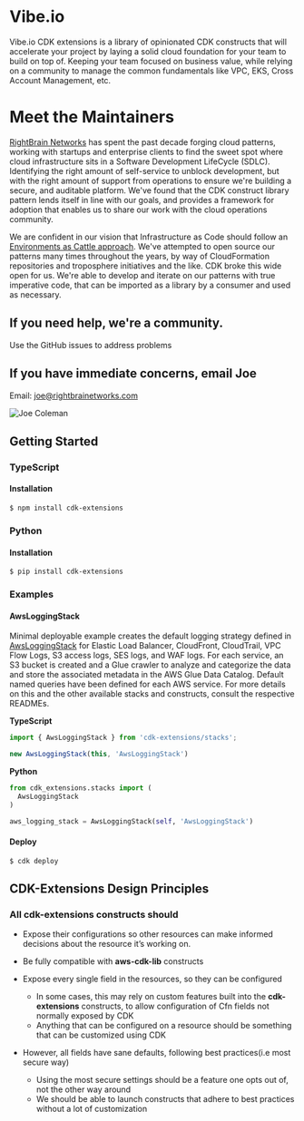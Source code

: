 # Vibe.io

Vibe.io CDK extensions is a library of opinionated CDK constructs that will accelerate your project by laying a solid cloud foundation for your team to build on top of. Keeping your team focused on business value, while relying on a community to manage the common fundamentals like VPC, EKS, Cross Account Management, etc.

# Meet the Maintainers

[RightBrain Networks](https://www.rightbrainnetworks.com/) has spent the past decade forging cloud patterns, working with startups and enterprise clients to find the sweet spot where cloud infrastructure sits in a Software Development LifeCycle (SDLC). Identifying the right amount of self-service to unblock development, but with the right amount of support from operations to ensure we're building a secure, and auditable platform. We've found that the CDK construct library pattern lends itself in line with our goals, and provides a framework for adoption that enables us to share our work with the cloud operations community.

We are confident in our vision that Infrastructure as Code should follow an [Environments as Cattle approach](https://www.youtube.com/watch?v=z5XDAhyh9Z4). We've attempted to open source our patterns many times throughout the years, by way of CloudFormation repositories and troposphere initiatives and the like. CDK broke this wide open for us. We're able to develop and iterate on our patterns with true imperative code, that can be imported as a library by a consumer and used as necessary.

## If you need help, we're a community.

Use the GitHub issues to address problems

## If you have immediate concerns, email Joe

Email: joe@rightbrainetworks.com

![Joe Coleman](./images/joe.webp)

## Getting Started

### TypeScript

#### Installation

```shell
$ npm install cdk-extensions
```

### Python

#### Installation

```shell
$ pip install cdk-extensions
```

### Examples

#### AwsLoggingStack

Minimal deployable example creates the default logging strategy defined in [AwsLoggingStack](src/stacks/README.md#awsloggingstack) for Elastic Load Balancer, CloudFront, CloudTrail, VPC Flow Logs, S3 access logs, SES logs, and WAF logs. For each service, an S3 bucket is created and a Glue crawler to analyze and categorize the data and store the associated metadata in the AWS Glue Data Catalog. Default named queries have been defined for each AWS service. For more details on this and the other available stacks and constructs, consult the respective READMEs.

**TypeScript**

```TypeScript
import { AwsLoggingStack } from 'cdk-extensions/stacks';
```

```TypeScript
new AwsLoggingStack(this, 'AwsLoggingStack')
```

**Python**

```Python
from cdk_extensions.stacks import (
  AwsLoggingStack
)
```

```Python
aws_logging_stack = AwsLoggingStack(self, 'AwsLoggingStack')
```

#### Deploy

```shell
$ cdk deploy
```

## CDK-Extensions Design Principles

### All **cdk-extensions** constructs should

* Expose their configurations so other resources can make informed
  decisions about the resource it’s working on.
* Be fully compatible with **aws-cdk-lib** constructs
* Expose every single field in the resources, so they can be configured

  * In some cases, this may rely on custom features built into the **cdk-extensions**
    constructs, to allow configuration of Cfn fields not normally exposed by CDK
  * Anything that can be configured on a resource should be something that can
    be customized using CDK
* However, all fields have sane defaults, following best practices(i.e most secure way)

  * Using the most secure settings should be a feature one opts out of, not the
    other way around
  * We should be able to launch constructs that adhere to best practices without
    a lot of customization
